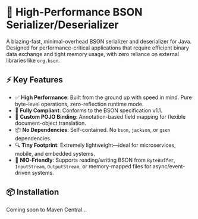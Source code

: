 # 🚀 High-Performance BSON Serializer/Deserializer

A blazing-fast, minimal-overhead BSON serializer and deserializer for Java. Designed for performance-critical applications that require efficient binary data exchange and tight memory usage, with zero reliance on external libraries like `org.bson`.

## ⚡ Key Features

- ✅ **High Performance**: Built from the ground up with speed in mind. Pure byte-level operations, zero-reflection runtime mode.
- 🧩 **Fully Compliant**: Conforms to the BSON specification v1.1.
- 🔧 **Custom POJO Binding**: Annotation-based field mapping for flexible document-object translation.
- 📦 **No Dependencies**: Self-contained. No `bson`, `jackson`, or `gson` dependencies.
- 🔍 **Tiny Footprint**: Extremely lightweight—ideal for microservices, mobile, and embedded systems.
- 📡 **NIO-Friendly**: Supports reading/writing BSON from `ByteBuffer`, `InputStream`, `OutputStream`, or memory-mapped files for async/event-driven systems.

## 📦 Installation

Coming soon to Maven Central...